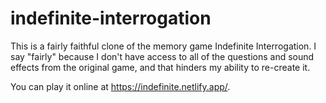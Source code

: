 # indefinite-interrogation

This is a fairly faithful clone of the memory game Indefinite Interrogation. I say "fairly" because I don't have access to all of the questions and sound effects from the original game, and that hinders my ability to re-create it.

You can play it online at https://indefinite.netlify.app/. 
